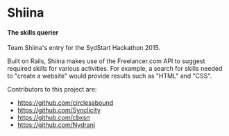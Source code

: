 # Shiina

#### The skills querier

Team Shiina's entry for the SydStart Hackathon 2015.

Built on Rails, Shiina makes use of the Freelancer.com API to suggest required skills for various activities. For example, a search for skills needed to "create a website" would provide results such as "HTML" and "CSS".

Contributors to this project are:
- https://github.com/circlesabound
- https://github.com/Synclicity
- https://github.com/cbxsn
- https://github.com/Nydrani
